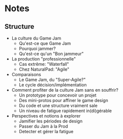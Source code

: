 # Notes

## Structure

+ La culture du Game Jam
  + Qu'est-ce que Game Jam
  + Pourquoi jammer?
  + Qu'est-ce qu'un "Bon jammeur"
+ La production "professionnelle"
  + Cas extrême: "Waterfall"
  + Chez NaturalPad: "Agile"
+ Comparaisons
  + Le Game Jam, du "Super-Agile?"
  + Le cycle décision/implémentation
+ Comment profiter de la culture Jam sans en souffrir?
  + Un prototype pour concevoir un projet
  + Des mini-protos pour affiner le game design
  + Du code et une structure vraiment sale
  + Un niveau de fatigue rapidement in(di)gérable
+ Perspectives et notions à explorer
  + Jamifier les périodes de design
  + Passer du Jam à la Prod
  + Detecter et gérer la fatigue
